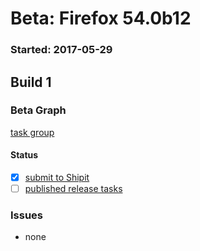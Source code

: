 # Beta: Firefox 54.0b12

### Started: 2017-05-29

## Build 1

### Beta Graph
[task group](https://tools.taskcluster.net/push-inspector/#/bLzGyvPdStiPspyhA2uxwQ)


#### Status
- [x] [submit to Shipit](https://wiki.mozilla.org/Release:Release_Automation_on_Mercurial:Starting_a_Release#Submit_to_Ship_It)
- [ ] [published release tasks](../how-tos/relpro.md#3-publish-release)

### Issues
- none


